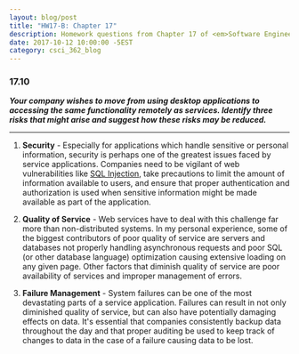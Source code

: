 ```yaml
---
layout: blog/post
title: "HW17-B: Chapter 17"
description: Homework questions from Chapter 17 of <em>Software Engineering 10th Edition</em>.
date: 2017-10-12 10:00:00 -5EST
category: csci_362_blog
---
```


### 17.10
_**Your company wishes to move from using desktop applications to accessing the same functionality remotely as services. Identify three risks that might arise and suggest how these risks may be reduced.**_

---

1. **Security** - Especially for applications which handle sensitive or personal information, security is perhaps one of the greatest issues faced by service applications. Companies need to be vigilant of web vulnerabilities like <a href="https://www.w3schools.com/sql/sql_injection.asp" target="_blank">SQL Injection</a>, take precautions to limit the amount of information available to users, and ensure that proper authentication and authorization is used when sensitive information might be made available as part of the application.

2. **Quality of Service** - Web services have to deal with this challenge far more than non-distributed systems. In my personal experience, some of the biggest contributors of poor quality of service are servers and databases not properly handling asynchronous requests and poor SQL (or other database language) optimization causing extensive loading on any given page. Other factors that diminish quality of service are poor availability of services and improper management of errors.

3. **Failure Management** - System failures can be one of the most devastating parts of a service application. Failures can result in not only diminished quality of service, but can also have potentially damaging effects on data. It's essential that companies consistently backup data throughout the day and that proper auditing be used to keep track of changes to data in the case of a failure causing data to be lost.
